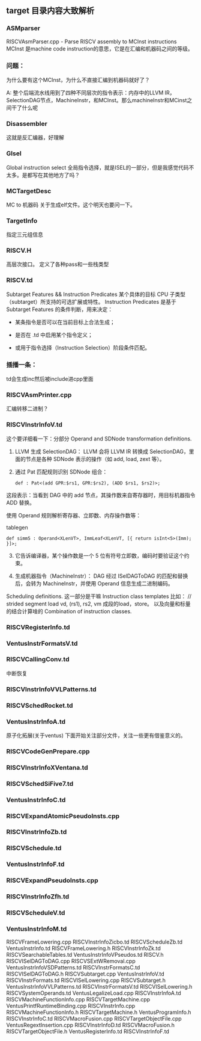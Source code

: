 ## target 目录内容大致解析
### ASMparser 
RISCVAsmParser.cpp - Parse RISCV assembly to MCInst instructions
MCInst 是machine code instruction的意思，它是在汇编和机器码之间的等级。
### 问题：
为什么要有这个MCInst，为什么不直接汇编到机器码就好了？

A: 整个后端流水线用到了四种不同层次的指令表示：内存中的LLVM IR，SelectionDAG节点，MachineInstr，和MCInst。那么machineInstr和MCinst之间干了什么呢

### Disassembler
这就是反汇编器，好理解

### GIsel
Global instruction select 全局指令选择，就是ISEL的一部分，但是我感觉代码不太多。是都写在其他地方了吗？

### MCTargetDesc
MC to 机器码 关于生成elf文件。这个明天也要问一下。

### TargetInfo 
指定三元组信息

### RISCV.H
高层次接口。
定义了各种pass和一些栈类型

### RISCV.td
Subtarget Features && Instruction Predicates
某个具体的目标 CPU 子类型（subtarget）所支持的可选扩展或特性。
Instruction Predicates 是基于 Subtarget Features 的条件判断，用来决定：

- 某条指令是否可以在当前目标上合法生成；

- 是否在 .td 中启用某个指令定义；

- 或用于指令选择（Instruction Selection）阶段条件匹配。
### 插播一条：
td会生成inc然后被include进cpp里面

### RISCVAsmPrinter.cpp         
汇编转移二进制？
### RISCVInstrInfoV.td           
这个要详细看一下：分部分
Operand and SDNode transformation definitions.
1. LLVM 生成 SelectionDAG：
   LLVM 会将 LLVM IR 转换成 SelectionDAG，里面的节点是各种 SDNode 表示的操作（如 add, load, zext 等）。

2. 通过 Pat 匹配规则识别 SDNode 组合：

   ```tablegen
   def : Pat<(add GPR:$rs1, GPR:$rs2), (ADD $rs1, $rs2)>;
这段表示：当看到 DAG 中的 add 节点，其操作数来自寄存器时，用目标机器指令 ADD 替换。

使用 Operand 规则解析寄存器、立即数、内存操作数等：

tablegen
```
def simm5 : Operand<XLenVT>, ImmLeaf<XLenVT, [{ return isInt<5>(Imm); }]>;
```

3. 它告诉编译器，某个操作数是一个 5 位有符号立即数，编码时要验证这个约束。

4. 生成机器指令（MachineInstr）：
DAG 经过 ISelDAGToDAG 的匹配和替换后，会转为 MachineInstr，并使用 Operand 信息生成二进制编码。

Scheduling definitions.
这一部分是干嘛
Instruction class templates
比如：
// strided segment load vd, (rs1), rs2, vm
成段的load，store。
以及向量和标量的结合计算啥的
Combination of instruction classes.
### RISCVRegisterInfo.td               
### VentusInstrFormatsV.td
### RISCVCallingConv.td 
中断恢复
### RISCVInstrInfoVVLPatterns.td  
### RISCVSchedRocket.td                
### VentusInstrInfoA.td
原子化拓展(关于ventus)
下面开始关注部分文件，关注一些更有借鉴意义的。
### RISCVCodeGenPrepare.cpp

### RISCVInstrInfoXVentana.td   
### RISCVSchedSiFive7.td               
### VentusInstrInfoC.td
### RISCVExpandAtomicPseudoInsts.cpp
### RISCVInstrInfoZb.td           
### RISCVSchedule.td                 
### VentusInstrInfoF.td
### RISCVExpandPseudoInsts.cpp     
### RISCVInstrInfoZfh.td          
### RISCVScheduleV.td                  
### VentusInstrInfoM.td
RISCVFrameLowering.cpp            RISCVInstrInfoZicbo.td        RISCVScheduleZb.td                 VentusInstrInfo.td
RISCVFrameLowering.h              RISCVInstrInfoZk.td           RISCVSearchableTables.td           VentusInstrInfoVPseudos.td
RISCV.h                           RISCVISelDAGToDAG.cpp         RISCVSExtWRemoval.cpp              VentusInstrInfoVSDPatterns.td
RISCVInstrFormatsC.td             RISCVISelDAGToDAG.h           RISCVSubtarget.cpp                 VentusInstrInfoV.td
RISCVInstrFormats.td              RISCVISelLowering.cpp         RISCVSubtarget.h                   VentusInstrInfoVVLPatterns.td
RISCVInstrFormatsV.td             RISCVISelLowering.h           RISCVSystemOperands.td             VentusLegalizeLoad.cpp
RISCVInstrInfoA.td                RISCVMachineFunctionInfo.cpp  RISCVTargetMachine.cpp             VentusPrintfRuntimeBinding.cpp
RISCVInstrInfo.cpp                RISCVMachineFunctionInfo.h    RISCVTargetMachine.h               VentusProgramInfo.h
RISCVInstrInfoC.td                RISCVMacroFusion.cpp          RISCVTargetObjectFile.cpp          VentusRegextInsertion.cpp
RISCVInstrInfoD.td                RISCVMacroFusion.h            RISCVTargetObjectFile.h            VentusRegisterInfo.td
RISCVInstrInfoF.td 